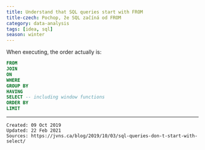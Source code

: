 ```yaml
---
title: Understand that SQL queries start with FROM
title-czech: Pochop, že SQL začíná od FROM
category: data-analysis
tags: [idea, sql]
season: winter
---
```


When executing, the order actually is:

```sql
FROM
JOIN
ON
WHERE
GROUP BY
HAVING
SELECT -- including window functions
ORDER BY
LIMIT
```

---

    Created: 09 Oct 2019
    Updated: 22 Feb 2021
    Sources: https://jvns.ca/blog/2019/10/03/sql-queries-don-t-start-with-select/